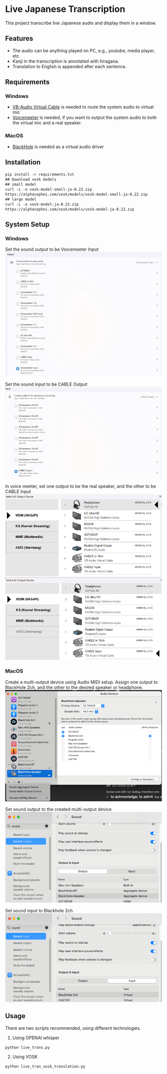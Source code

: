 # Live Japanese Transcription

This project transcribe live Japanese audio and display them in a window.

## Features

- The audio can be anything played on PC, e.g., youtube, media player, etc.
- Kanji in the transcription is annotated with hiragana.
- Translation to English is appended after each sentence.

## Requirements
### Windows
- [VB-Audio Virtual Cable](https://vb-audio.com/Cable/) is needed to route the system audio to virtual mic
- [Voicemeeter](https://vb-audio.com/Voicemeeter/) is needed, if you want to output the system audio to both the virtual mic and a real speaker.

### MacOS
- [BlackHole](https://existential.audio/blackhole/) is needed as a virtual audio driver

## Installation

```
pip install -r requirements.txt
## Download vosk models
## small model
curl -L -o vosk-model-small-ja-0.22.zip https://alphacephei.com/vosk/models/vosk-model-small-ja-0.22.zip
## large model
curl -L -o vosk-model-ja-0.22.zip https://alphacephei.com/vosk/models/vosk-model-ja-0.22.zip
```

## System Setup

### Windows
Set the sound output to be Voicemeeter Input
![img.png](img.png)

Set the sound input to be CABLE Output
![img_1.png](img_1.png)

In voice meeter, set one output to be the real speaker, and the other to be CABLE Input
![img_3.png](img_3.png)
![img_2.png](img_2.png)

### MacOS
Create a multi-output device using Audio MIDI setup. Assign one output to BlackHole 2ch, and the other to the desired speaker or headphone.
![img_4.png](img_4.png)

Set sound output to the created multi-output device
![img_5.png](img_5.png)

Set sound input to Blackhole 2ch
![img_6.png](img_6.png)

## Usage 
There are two scripts recommended, using different technologies.
1. Using OPENAI whisper
```
python live_trans.py
```


2. Using VOSK 
```
python live_tran_vosk_translation.py
```